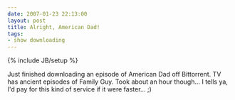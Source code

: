 ```yaml
---
date: 2007-01-23 22:13:00
layout: post
title: Alright, American Dad!
tags:
- show downloading
---
```

{% include JB/setup %}

Just finished downloading an episode of American Dad off Bittorrent. TV has
ancient episodes of Family Guy. Took about an hour though... I tells ya, I'd
pay for this kind of service if it were faster... ;)
